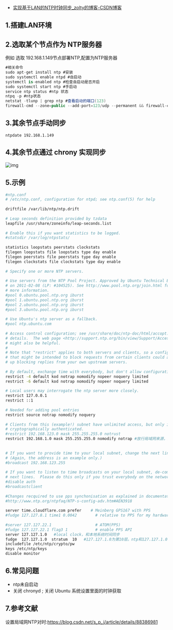 - [实现基于LAN的NTP时钟同步_zolty的博客-CSDN博客](https://zolty.blog.csdn.net/article/details/108011650)

## 1.搭建LAN环境

## 2.选取某个节点作为 NTP服务器

例如 选取 192.168.1.149节点部署NTP,配置为NTP服务器

```csharp
#相关命令
sudo apt-get install ntp #安装
sudo systemctl enable ntpd #自启动
systemctl is-enabled ntp #检查自启动是否开启
sudo systemctl start ntp #手启动
service ntp status #ntp 状态
ntpq -p #ntp状态
netstat -tlunp | grep ntp #查看启动的端口(123)
firewall-cmd --zone=public --add-port=123/udp --permanent && firewall-cmd --reload #开放端口 123
```

## 3.其余节点手动同步

```undefined
ntpdate 192.168.1.149
```

## 4.其余节点通过 chrony 实现同步 

![img](https://img-blog.csdnimg.cn/20200814183637902.png?x-oss-process=image/watermark,type_ZmFuZ3poZW5naGVpdGk,shadow_10,text_aHR0cHM6Ly9ibG9nLmNzZG4ubmV0L3FxXzQxODU0Mjkx,size_16,color_FFFFFF,t_70)

## 5.示例

```bash
#ntp.conf
# /etc/ntp.conf, configuration for ntpd; see ntp.conf(5) for help
 
driftfile /var/lib/ntp/ntp.drift
 
# Leap seconds definition provided by tzdata
leapfile /usr/share/zoneinfo/leap-seconds.list
 
# Enable this if you want statistics to be logged.
#statsdir /var/log/ntpstats/
 
statistics loopstats peerstats clockstats
filegen loopstats file loopstats type day enable
filegen peerstats file peerstats type day enable
filegen clockstats file clockstats type day enable
 
# Specify one or more NTP servers.
 
# Use servers from the NTP Pool Project. Approved by Ubuntu Technical Board
# on 2011-02-08 (LP: #104525). See http://www.pool.ntp.org/join.html for
# more information.
#pool 0.ubuntu.pool.ntp.org iburst
#pool 1.ubuntu.pool.ntp.org iburst
#pool 2.ubuntu.pool.ntp.org iburst
#pool 3.ubuntu.pool.ntp.org iburst
 
# Use Ubuntu's ntp server as a fallback.
#pool ntp.ubuntu.com
 
# Access control configuration; see /usr/share/doc/ntp-doc/html/accopt.html for
# details.  The web page <http://support.ntp.org/bin/view/Support/AccessRestrictions>
# might also be helpful.
#
# Note that "restrict" applies to both servers and clients, so a configuration
# that might be intended to block requests from certain clients could also end
# up blocking replies from your own upstream servers.
 
# By default, exchange time with everybody, but don't allow configuration.
restrict -4 default kod notrap nomodify nopeer noquery limited
restrict -6 default kod notrap nomodify nopeer noquery limited
 
# Local users may interrogate the ntp server more closely.
restrict 127.0.0.1
restrict ::1
 
# Needed for adding pool entries
restrict source notrap nomodify noquery
 
# Clients from this (example!) subnet have unlimited access, but only if
# cryptographically authenticated.
#restrict 192.168.123.0 mask 255.255.255.0 notrust
restrict 192.168.1.0 mask 255.255.255.0 nomodify notrap #放行局域网来源，允许192.168.1.x网段中的服务器访问本ntp服务器进行时间同步
 
 
# If you want to provide time to your local subnet, change the next line.
# (Again, the address is an example only.)
#broadcast 192.168.123.255
 
# If you want to listen to time broadcasts on your local subnet, de-comment the
# next lines.  Please do this only if you trust everybody on the network!
#disable auth
#broadcastclient
 
#Changes recquired to use pps synchonisation as explained in documentation:
#http://www.ntp.org/ntpfaq/NTP-s-config-adv.htm#AEN3918
 
server time.cloudflare.com prefer    # Meinberg GPS167 with PPS
#fudge 127.127.8.1 time1 0.0042        # relative to PPS for my hardware
 
#server 127.127.22.1                   # ATOM(PPS)
#fudge 127.127.22.1 flag3 1            # enable PPS API
server 127.127.1.0   #local clock，和本地系统时间同步
fudge  127.127.1.0  stratum  10   #127.127.1.0为第10层。ntp和127.127.1.0同步完后，就变成了11层。ntp是层次阶级的。同步上层服务器的stratum大小不能超过或等于16
includefile /etc/ntp/crypto/pw
keys /etc/ntp/keys
disable monitor
```

## 6.常见问题

- ntp未自启动 
- 关闭 chronyd ; 关闭 Ubuntu 系统设置里面的时钟获取

## 7.参考文献

设置局域网NTP对时:https://blog.csdn.net/s_p_j/article/details/88386981